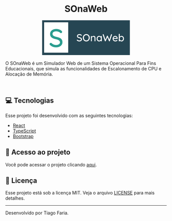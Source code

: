 <h1 align="center">SOnaWeb</h1>

<p align="center">
  <img alt="SOnaWeb" src=".github/logo.png" max-width="274px">
</p>

O SOnaWeb é um Simulador Web de um Sistema Operacional Para Fins Educacionais, que simula as funcionalidades de Escalonamento de CPU e Alocação de Memória.

<br />

## 💻 Tecnologias

Esse projeto foi desenvolvido com as seguintes tecnologias:

- [React](https://reactjs.org)
- [TypeScript](https://www.typescriptlang.org/)
- [Bootstrap](https://getbootstrap.com/)

## 🔗 Acesso ao projeto

Você pode acessar o projeto clicando [aqui](https://sonaweb.vercel.app).

## 📄 Licença

Esse projeto está sob a licença MIT. Veja o arquivo [LICENSE](LICENSE) para mais detalhes.

---

Desenvolvido por Tiago Faria.
